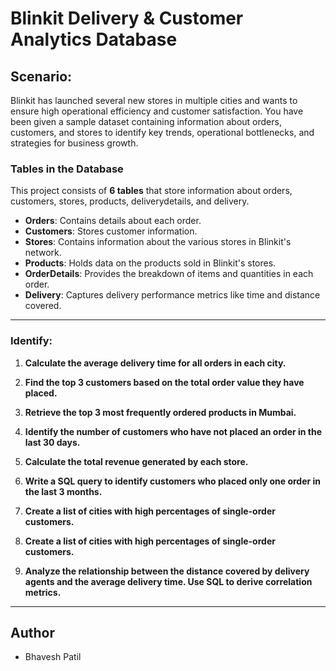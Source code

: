 # Blinkit Delivery & Customer Analytics Database

## Scenario:

Blinkit has launched several new stores in multiple cities and wants to ensure high operational efficiency and customer satisfaction. You have been given a sample dataset containing information about orders, customers, and stores to identify key trends, operational bottlenecks, and strategies for business growth.

### Tables in the Database

This project consists of **6 tables** that store information about orders, customers, stores, products, deliverydetails, and delivery.

- **Orders**: Contains details about each order.
- **Customers**: Stores customer information.
- **Stores**: Contains information about the various stores in Blinkit's network.
- **Products**: Holds data on the products sold in Blinkit's stores.
- **OrderDetails**: Provides the breakdown of items and quantities in each order.
- **Delivery**: Captures delivery performance metrics like time and distance covered.

---

### Identify:

1. **Calculate the average delivery time for all orders in each city.**  

2. **Find the top 3 customers based on the total order value they have placed.**  

3. **Retrieve the top 3 most frequently ordered products in Mumbai.**  

4. **Identify the number of customers who have not placed an order in the last 30 days.** 

5. **Calculate the total revenue generated by each store.** 

6. **Write a SQL query to identify customers who placed only one order in the last 3 months.** 

7. **Create a list of cities with high percentages of single-order customers.** 

8. **Create a list of cities with high percentages of single-order customers.** 

9. **Analyze the relationship between the distance covered by delivery agents and the average delivery time. Use SQL to derive correlation metrics.** 



---
## Author

- Bhavesh Patil 
